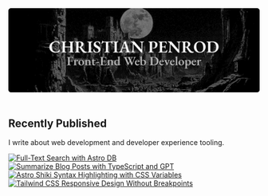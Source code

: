 
<picture>
  <source media="(prefers-color-scheme: dark)" srcset="assets/banner.dark.png" />
  <source media="(prefers-color-scheme: light)" srcset="assets/banner.light.png" />
  <img src="assets/banner.dark.png" alt="Banner" />
</picture>
<br />
<br />
<h2>Recently Published</h2>
<p>I write about web development and developer experience tooling.</p>
<a href="https://christianpenrod.com/blog/full-text-search-with-astro-db"><picture><source media="(min-width: 601px)" srcset="https://christianpenrod.com/blog/full-text-search-with-astro-db.png" width="48%"><source media="(max-width: 600px)" srcset="https://christianpenrod.com/blog/full-text-search-with-astro-db.png" width="100%"><img src="https://christianpenrod.com/blog/full-text-search-with-astro-db.png" alt="Full-Text Search with Astro DB" width="100%" /></picture></a>
<a href="https://christianpenrod.com/blog/summarize-blog-posts-with-typescript-and-gpt"><picture><source media="(min-width: 601px)" srcset="https://christianpenrod.com/blog/summarize-blog-posts-with-typescript-and-gpt.png" width="48%"><source media="(max-width: 600px)" srcset="https://christianpenrod.com/blog/summarize-blog-posts-with-typescript-and-gpt.png" width="100%"><img src="https://christianpenrod.com/blog/full-text-search-with-astro-db.png" alt="Summarize Blog Posts with TypeScript and GPT" width="100%" /></picture></a>
<a href="https://christianpenrod.com/blog/astro-shiki-syntax-highlighting-with-css-variables"><picture><source media="(min-width: 601px)" srcset="https://christianpenrod.com/blog/astro-shiki-syntax-highlighting-with-css-variables.png" width="48%"><source media="(max-width: 600px)" srcset="https://christianpenrod.com/blog/astro-shiki-syntax-highlighting-with-css-variables.png" width="100%"><img src="https://christianpenrod.com/blog/full-text-search-with-astro-db.png" alt="Astro Shiki Syntax Highlighting with CSS Variables" width="100%" /></picture></a>
<a href="https://christianpenrod.com/blog/tailwindcss-responsive-design-without-breakpoints"><picture><source media="(min-width: 601px)" srcset="https://christianpenrod.com/blog/tailwindcss-responsive-design-without-breakpoints.png" width="48%"><source media="(max-width: 600px)" srcset="https://christianpenrod.com/blog/tailwindcss-responsive-design-without-breakpoints.png" width="100%"><img src="https://christianpenrod.com/blog/full-text-search-with-astro-db.png" alt="Tailwind CSS Responsive Design Without Breakpoints" width="100%" /></picture></a>

